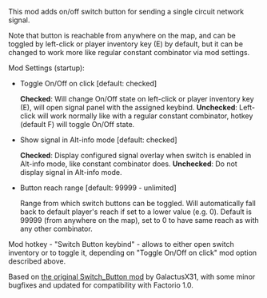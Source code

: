 This mod adds on/off switch button for sending a single circuit network signal.

Note that button is reachable from anywhere on the map, and can be toggled by left-click or player inventory key (E) by default, but it can be changed to work more like regular constant combinator via mod settings.

Mod Settings (startup):

- Toggle On/Off on click [default: checked]

    **Checked**: Will change On/Off state on left-click or player inventory key (E), will open signal panel with the assigned keybind.
    **Unchecked**: Left-click will work normally like with a regular constant combinator, hotkey (default F) will toggle On/Off state.

- Show signal in Alt-info mode [default: checked]

    **Checked**: Display configured signal overlay when switch is enabled in Alt-info mode, like constant combinator does.
    **Unchecked**: Do not display signal in Alt-info mode.

- Button reach range [default: 99999 - unlimited]

    Range from which switch buttons can be toggled. Will automatically fall back to default player's reach if set to a lower value (e.g. 0).
    Default is 99999 (from anywhere on the map), set to 0 to have same reach as with any other combinator.

Mod hotkey - "Switch Button keybind" - allows to either open switch inventory or to toggle it, depending on "Toggle On/Off on click" mod option described above.

Based on [the original Switch_Button mod](https://mods.factorio.com/mod/Switch_Button) by GalactusX31, with some minor bugfixes and updated for compatibility with Factorio 1.0.
